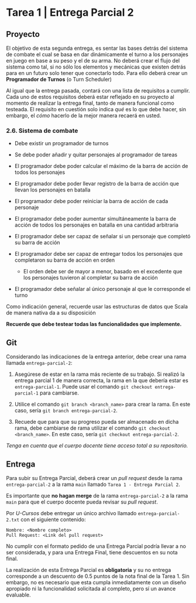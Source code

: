 # Tarea 1 | Entrega Parcial 2

## Proyecto

El objetivo de esta segunda entrega, es sentar las bases detrás del sistema de combate
el cual se basa en dar dinámicamente el turno a los personajes en juego en base a su
peso y el de su arma. No deberá crear el flujo del sistema como tal, si no sólo 
los elementos y mecánicas que existen detrás para en un futuro solo tener que
conectarlo todo. Para ello deberá crear un **Programador de Turnos** (o Turn Scheduler)

Al igual que la entrega pasada, contará con una lista de requisitos a cumplir. Cada uno de
estos requisitos deberá estar reflejado en su proyecto al momento de realizar la entrega
final, tanto de manera funcional como testeada. El requisito en cuestión solo indica *qué*
es lo que debe hacer, sin embargo, el *cómo* hacerlo de la mejor manera recaerá en usted.

### 2.6. Sistema de combate

- Debe existir un programador de turnos

- Se debe poder añadir y quitar personajes al programador de tareas

- El programador debe poder calcular el máximo de la barra de acción de todos los personajes

- El programador debe poder llevar registro de la barra de acción que llevan los personajes en batalla

- El programador debe poder reiniciar la barra de acción de cada personaje

- El programador debe poder aumentar simultáneamente la barra de acción de todos los personajes en batalla en una cantidad arbitraria

- El programador debe ser capaz de señalar si un personaje que completó su barra de acción

- El programador debe ser capaz de entregar todos los personajes que completaron su barra de acción en orden

    - El orden debe ser de mayor a menor, basado en el excedente que los personajes tuvieron al completar su barra de acción

- El programador debe señalar al único personaje al que le corresponde el turno

Como indicación general, recuerde usar las estructuras de datos que Scala de manera nativa da a su disposición

**Recuerde que debe testear todas las funcionalidades que implemente.**

## Git

Considerando las indicaciones de la entrega anterior, debe crear una rama llamada ``entrega-parcial-2``:

1. Asegúrese de estar en la rama más reciente de su trabajo. Si realizó la entrega parcial 1 de manera correcta,
la rama en la que debería estar es ``entrega-parcial-1``. Puede usar el comando ``git checkout entrega-parcial-1`` para
cambiarse.

2. Utilice el comando ``git branch <branch_name>`` para crear la rama. En este caso, sería
``git branch entrega-parcial-2``.

3. Recuede que para que su progreso pueda ser almacenado en dicha rama, debe cambiarse de rama 
utilizar el comando ``git checkout <branch_name>``. En este caso, sería ``git checkout entrega-parcial-2``. 

*Tenga en cuenta que el cuerpo docente tiene acceso total a su repositorio.*

## Entrega

Para subir su Entrega Parcial, deberá crear un *pull request* desde la rama
``entrega-parcial-2`` a la rama ``main`` llamado ``Tarea 1 - Entrega Parcial 2``.

Es importante que **no hagan merge** de la rama ``entrega-parcial-2`` a la rama ``main`` 
para que el cuerpo docente pueda revisar su *pull request*.

Por *U-Cursos* debe entregar un único archivo llamado ``entrega-parcial-2.txt`` con el
siguiente contenido:

```
Nombre: <Nombre completo>
Pull Request: <Link del pull request>
```

No cumplir con el formato pedido de una Entrega Parcial podría llevar a no ser
considerada, y para una Entrega Final, tiene descuentos en su nota final.

La realización de esta Entrega Parcial es **obligatoria** y su no entrega corresponde a un
descuento de 0.5 puntos de la nota final de la Tarea 1. Sin embargo, no es necesario que
esta cumpla inmediatamente con un diseño apropiado ni la funcionalidad solicitada al
completo, pero sí un avance evaluable.


